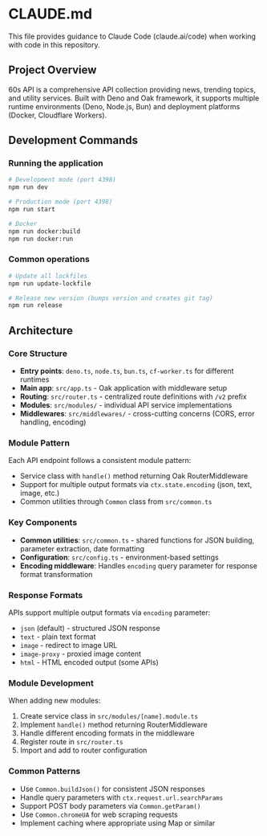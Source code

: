 # CLAUDE.md

This file provides guidance to Claude Code (claude.ai/code) when working with code in this repository.

## Project Overview

60s API is a comprehensive API collection providing news, trending topics, and utility services. Built with Deno and Oak framework, it supports multiple runtime environments (Deno, Node.js, Bun) and deployment platforms (Docker, Cloudflare Workers).

## Development Commands

### Running the application
```bash
# Development mode (port 4398)
npm run dev

# Production mode (port 4398) 
npm run start

# Docker
npm run docker:build
npm run docker:run
```

### Common operations
```bash
# Update all lockfiles
npm run update-lockfile

# Release new version (bumps version and creates git tag)
npm run release
```

## Architecture

### Core Structure
- **Entry points**: `deno.ts`, `node.ts`, `bun.ts`, `cf-worker.ts` for different runtimes
- **Main app**: `src/app.ts` - Oak application with middleware setup
- **Routing**: `src/router.ts` - centralized route definitions with `/v2` prefix
- **Modules**: `src/modules/` - individual API service implementations
- **Middlewares**: `src/middlewares/` - cross-cutting concerns (CORS, error handling, encoding)

### Module Pattern
Each API endpoint follows a consistent module pattern:
- Service class with `handle()` method returning Oak RouterMiddleware
- Support for multiple output formats via `ctx.state.encoding` (json, text, image, etc.)
- Common utilities through `Common` class from `src/common.ts`

### Key Components
- **Common utilities**: `src/common.ts` - shared functions for JSON building, parameter extraction, date formatting
- **Configuration**: `src/config.ts` - environment-based settings
- **Encoding middleware**: Handles `encoding` query parameter for response format transformation

### Response Formats
APIs support multiple output formats via `encoding` parameter:
- `json` (default) - structured JSON response
- `text` - plain text format
- `image` - redirect to image URL
- `image-proxy` - proxied image content
- `html` - HTML encoded output (some APIs)

### Module Development
When adding new modules:
1. Create service class in `src/modules/[name].module.ts`
2. Implement `handle()` method returning RouterMiddleware
3. Handle different encoding formats in the middleware
4. Register route in `src/router.ts`
5. Import and add to router configuration

### Common Patterns
- Use `Common.buildJson()` for consistent JSON responses
- Handle query parameters with `ctx.request.url.searchParams`
- Support POST body parameters via `Common.getParam()`
- Use `Common.chromeUA` for web scraping requests
- Implement caching where appropriate using Map or similar
